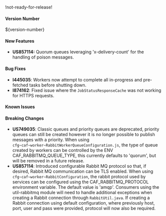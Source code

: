 !not-ready-for-release!

#### Version Number
${version-number}

#### New Features
- **US857114:** Quorum queues leveraging 'x-delivery-count' for the handling of poison messages.

#### Bug Fixes
- **I445035**: Workers now attempt to complete all in-progress and pre-fetched tasks before shutting down.
- **I874162**: Fixed issue where the `JobStatusResponseCache` was not working for HTTPS requests.

#### Known Issues

#### Breaking Changes
- **US749035**: Classic queues and priority queues are deprecated, priority queues can still be created however it is no
  longer possible to publish messages with a priority.
  When using `cfg~caf~worker~RabbitWorkerQueueConfiguration.js`, the type of queue created by workers can be controlled 
  by the ENV CAF_RABBITMQ_QUEUE_TYPE, this currently defaults to 'quorum', but will be removed in a future release.
- **US857114**: Introduced configurable Rabbit MQ protocol so that, if desired, Rabbit MQ communication can be TLS 
  enabled. When using `cfg~caf~worker~RabbitConfiguration`, the rabbit protocol used by services can be configured using 
  the CAF_RABBITMQ_PROTOCOL environment variable. The default value is 'amqp'.
  Consumers using the util-rabbitmq module will need to handle additional exceptions when creating a Rabbit connection
  through `RabbitUtil.java`. If creating a Rabbit connection using default configuration, where previously host, port, 
  user and pass were provided, protocol will now also be required.

